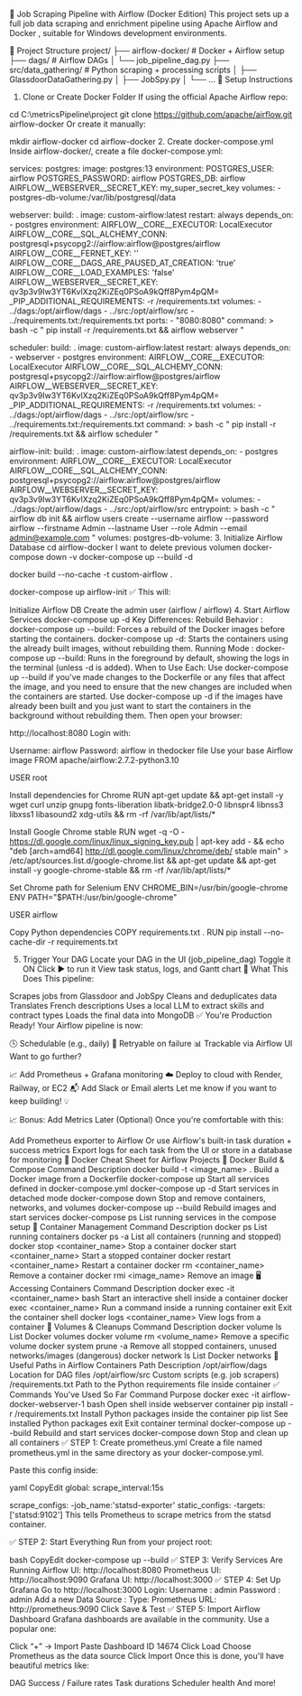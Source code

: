 🚀 Job Scraping Pipeline with Airflow (Docker Edition)
This project sets up a full job data scraping and enrichment pipeline using Apache Airflow and Docker , suitable for Windows development environments.

📁 Project Structure
project/
├── airflow-docker/           # Docker + Airflow setup
├── dags/                     # Airflow DAGs
│   └── job_pipeline_dag.py
├── src/data_gathering/       # Python scraping + processing scripts
│   ├── GlassdoorDataGathering.py
│   ├── JobSpy.py
│   └── ...
🧱 Setup Instructions
1. Clone or Create Docker Folder
If using the official Apache Airflow repo:

cd C:\metricsPipeline\project
git clone https://github.com/apache/airflow.git airflow-docker
Or create it manually:

mkdir airflow-docker
cd airflow-docker
2. Create docker-compose.yml
Inside airflow-docker/, create a file docker-compose.yml:

services:
  postgres:
    image: postgres:13
    environment:
      POSTGRES_USER: airflow
      POSTGRES_PASSWORD: airflow
      POSTGRES_DB: airflow
      AIRFLOW__WEBSERVER__SECRET_KEY: my_super_secret_key
    volumes:
      - postgres-db-volume:/var/lib/postgresql/data

  webserver:
    build: .
    image: custom-airflow:latest
    restart: always
    depends_on:
      - postgres
    environment:
      AIRFLOW__CORE__EXECUTOR: LocalExecutor
      AIRFLOW__CORE__SQL_ALCHEMY_CONN: postgresql+psycopg2://airflow:airflow@postgres/airflow
      AIRFLOW__CORE__FERNET_KEY: ''
      AIRFLOW__CORE__DAGS_ARE_PAUSED_AT_CREATION: 'true'
      AIRFLOW__CORE__LOAD_EXAMPLES: 'false'
      AIRFLOW__WEBSERVER__SECRET_KEY: qv3p3v9Iw3YT6KvlXzq2KiZEq0PSoA9kQff8Pym4pQM=
      _PIP_ADDITIONAL_REQUIREMENTS: -r /requirements.txt
    volumes:
      - ../dags:/opt/airflow/dags
      - ../src:/opt/airflow/src
      - ../requirements.txt:/requirements.txt
    ports:
      - "8080:8080"
    command:  >
      bash -c "
        pip install -r /requirements.txt &&
        airflow webserver
      "

  scheduler:
    build: .
    image: custom-airflow:latest
    restart: always
    depends_on:
      - webserver
      - postgres
    environment:
      AIRFLOW__CORE__EXECUTOR: LocalExecutor
      AIRFLOW__CORE__SQL_ALCHEMY_CONN: postgresql+psycopg2://airflow:airflow@postgres/airflow
      AIRFLOW__WEBSERVER__SECRET_KEY: qv3p3v9Iw3YT6KvlXzq2KiZEq0PSoA9kQff8Pym4pQM=
      _PIP_ADDITIONAL_REQUIREMENTS: -r /requirements.txt
    volumes:
      - ../dags:/opt/airflow/dags
      - ../src:/opt/airflow/src
      - ../requirements.txt:/requirements.txt
    command: >
      bash -c "
        pip install -r /requirements.txt &&
        airflow scheduler
      "

  airflow-init:
    build: .
    image: custom-airflow:latest
    depends_on:
      - postgres
    environment:
      AIRFLOW__CORE__EXECUTOR: LocalExecutor
      AIRFLOW__CORE__SQL_ALCHEMY_CONN: postgresql+psycopg2://airflow:airflow@postgres/airflow
      AIRFLOW__WEBSERVER__SECRET_KEY: qv3p3v9Iw3YT6KvlXzq2KiZEq0PSoA9kQff8Pym4pQM=
    volumes:
      - ../dags:/opt/airflow/dags
      - ../src:/opt/airflow/src
    entrypoint: >
      bash -c "
        airflow db init &&
        airflow users create --username airflow --password airflow --firstname Admin --lastname User --role Admin --email admin@example.com
      "
volumes:
  postgres-db-volume:
3. Initialize Airflow Database
cd airflow-docker
I want to delete previous volumen
docker-compose down -v
docker-compose up --build -d


docker build --no-cache -t custom-airflow .

docker-compose up airflow-init
✅ This will:

Initialize Airflow DB
Create the admin user (airflow / airflow)
4. Start Airflow Services
docker-compose up -d
Key Differences:
Rebuild Behavior :
docker-compose up --build: Forces a rebuild of the Docker images before starting the containers.
docker-compose up -d: Starts the containers using the already built images, without rebuilding them.
Running Mode :
docker-compose up --build: Runs in the foreground by default, showing the logs in the terminal (unless -d is added).
When to Use Each:
Use docker-compose up --build if you’ve made changes to the Dockerfile or any files that affect the image, and you need to ensure that the new changes are included when the containers are started.
Use docker-compose up -d if the images have already been built and you just want to start the containers in the background without rebuilding them.
Then open your browser:

http://localhost:8080
Login with:

Username: airflow
Password: airflow
in thedocker file
Use your base Airflow image
FROM apache/airflow:2.7.2-python3.10

USER root

Install dependencies for Chrome
RUN apt-get update && apt-get install -y wget curl unzip gnupg fonts-liberation libatk-bridge2.0-0 libnspr4 libnss3 libxss1 libasound2 xdg-utils && rm -rf /var/lib/apt/lists/*

Install Google Chrome stable
RUN wget -q -O - https://dl.google.com/linux/linux_signing_key.pub | apt-key add - && echo "deb [arch=amd64] http://dl.google.com/linux/chrome/deb/ stable main" > /etc/apt/sources.list.d/google-chrome.list && apt-get update && apt-get install -y google-chrome-stable && rm -rf /var/lib/apt/lists/*

Set Chrome path for Selenium
ENV CHROME_BIN=/usr/bin/google-chrome ENV PATH="$PATH:/usr/bin/google-chrome"

USER airflow

Copy Python dependencies
COPY requirements.txt . RUN pip install --no-cache-dir -r requirements.txt

5. Trigger Your DAG
Locate your DAG in the UI (job_pipeline_dag)
Toggle it ON
Click ▶️ to run it
View task status, logs, and Gantt chart
🧠 What This Does
This pipeline:

Scrapes jobs from Glassdoor and JobSpy
Cleans and deduplicates data
Translates French descriptions
Uses a local LLM to extract skills and contract types
Loads the final data into MongoDB
✅ You're Production Ready!
Your Airflow pipeline is now:

🕓 Schedulable (e.g., daily)
🔁 Retryable on failure
📊 Trackable via Airflow UI
Want to go further?

📈 Add Prometheus + Grafana monitoring
☁️ Deploy to cloud with Render, Railway, or EC2
📬 Add Slack or Email alerts
Let me know if you want to keep building! 💡

📈 Bonus: Add Metrics Later (Optional)
Once you're comfortable with this:

Add Prometheus exporter to Airflow
Or use Airflow's built-in task duration + success metrics
Export logs for each task from the UI or store in a database for monitoring
🐳 Docker Cheat Sheet for Airflow Projects
🔧 Docker Build & Compose
Command	Description
docker build -t <image_name> .	Build a Docker image from a Dockerfile
docker-compose up	Start all services defined in docker-compose.yml
docker-compose up -d	Start services in detached mode
docker-compose down	Stop and remove containers, networks, and volumes
docker-compose up --build	Rebuild images and start services
docker-compose ps	List running services in the compose setup
🧱 Container Management
Command	Description
docker ps	List running containers
docker ps -a	List all containers (running and stopped)
docker stop <container_name>	Stop a container
docker start <container_name>	Start a stopped container
docker restart <container_name>	Restart a container
docker rm <container_name>	Remove a container
docker rmi <image_name>	Remove an image
🖥️ Accessing Containers
Command	Description
docker exec -it <container_name> bash	Start an interactive shell inside a container
docker exec <container_name> <command>	Run a command inside a running container
exit	Exit the container shell
docker logs <container_name>	View logs from a container
🧼 Volumes & Cleanups
Command	Description
docker volume ls	List Docker volumes
docker volume rm <volume_name>	Remove a specific volume
docker system prune -a	Remove all stopped containers, unused networks/images (dangerous)
docker network ls	List Docker networks
📁 Useful Paths in Airflow Containers
Path	Description
/opt/airflow/dags	Location for DAG files
/opt/airflow/src	Custom scripts (e.g. job scrapers)
/requirements.txt	Path to the Python requirements file inside container
✅ Commands You've Used So Far
Command	Purpose
docker exec -it airflow-docker-webserver-1 bash	Open shell inside webserver container
pip install -r /requirements.txt	Install Python packages inside the container
pip list	See installed Python packages
exit	Exit container terminal
docker-compose up --build	Rebuild and start services
docker-compose down	Stop and clean up all containers
✅ STEP 1: Create prometheus.yml
Create a file named prometheus.yml in the same directory as your docker-compose.yml.

Paste this config inside:

yaml
CopyEdit
global:
  scrape_interval:15s

scrape_configs:
  -job_name:'statsd-exporter'
    static_configs:
      -targets: ['statsd:9102']
This tells Prometheus to scrape metrics from the statsd container.

✅ STEP 2: Start Everything
Run from your project root:

bash
CopyEdit
docker-compose up --build
✅ STEP 3: Verify Services Are Running
Airflow UI: http://localhost:8080
Prometheus UI: http://localhost:9090
Grafana UI: http://localhost:3000
✅ STEP 4: Set Up Grafana
Go to http://localhost:3000
Login:
Username : admin
Password : admin
Add a new Data Source :
Type: Prometheus
URL: http://prometheus:9090
Click Save & Test
✅ STEP 5: Import Airflow Dashboard
Grafana dashboards are available in the community. Use a popular one:

Click “+” → Import
Paste Dashboard ID 14674
Click Load
Choose Prometheus as the data source
Click Import
Once this is done, you'll have beautiful metrics like:

DAG Success / Failure rates
Task durations
Scheduler health
And more!
